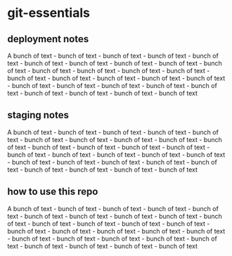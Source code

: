 # git-essentials


## deployment notes
A bunch of text - bunch of text - bunch of text - bunch of text - bunch of text - bunch of text - bunch of text - bunch of text - bunch of text - bunch of text - bunch of text - bunch of text - bunch of text - bunch of text - bunch of text - bunch of text - bunch of text - bunch of text - bunch of text - bunch of text - bunch of text - bunch of text - bunch of text - bunch of text - bunch of text - bunch of text - bunch of text - bunch of text

## staging notes
A bunch of text - bunch of text - bunch of text - bunch of text - bunch of text - bunch of text - bunch of text - bunch of text - bunch of text - bunch of text - bunch of text - bunch of text - bunch of text - bunch of text - bunch of text - bunch of text - bunch of text - bunch of text - bunch of text - bunch of text - bunch of text - bunch of text - bunch of text - bunch of text - bunch of text - bunch of text - bunch of text - bunch of text

## how to use this repo 
A bunch of text - bunch of text - bunch of text - bunch of text - bunch of text - bunch of text - bunch of text - bunch of text - bunch of text - bunch of text - bunch of text - bunch of text - bunch of text - bunch of text - bunch of text - bunch of text - bunch of text - bunch of text - bunch of text - bunch of text - bunch of text - bunch of text - bunch of text - bunch of text - bunch of text - bunch of text - bunch of text - bunch of text
